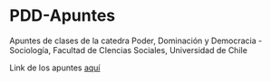 # PDD-Apuntes
Apuntes de clases de la catedra Poder, Dominación y Democracia - Sociología, Facultad de CIencias Sociales, Universidad de Chile  

Link de los apuntes [aquí](https://martin-venegas-m.github.io/PDD-Apuntes/)
